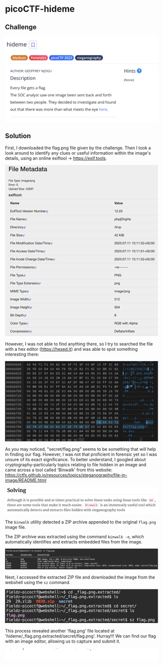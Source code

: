 # picoCTF-hideme #
 
## Challenge ##

![image alt](https://github.com/Field2548/picoCTF-hideme/blob/c28ceba1ab9240e04a31c879be6ad4ebe67a08cd/Challenge.png)

## Solution ##

First, I downloaded the flag.png file given by the challenge. Then I took a look around to identify any clues or useful information within the image's details, using an online exiftool -> https://exif.tools. 

![image alt](https://github.com/Field2548/picoCTF-hideme/blob/1dec12788bc27bb0ea32811f36a49d83927f6b66/exiftool.png)

However, I was not able to find anything there, so I try to searched the file with a hex editor (https://hexed.it) and was able to spot something interesting there:

![image alt](https://github.com/Field2548/picoCTF-hideme/blob/678d3f25de57ed78e62b2571e7ac2ae5b4afd724/hexeditor.png)

As you may noticed, "secret/flag.png" seems to be something that will help in finding our flag. However, I was not that proficient in forensic yet so I was unsure of its exact significance. To better understand, I googled about cryptography-particularly topics relating to file hidden in an image and came across a tool called 'Binwalk' from this website: https://ctfs.github.io/resources/topics/steganography/file-in-image/README.html

![image alt](https://github.com/Field2548/picoCTF-hideme/blob/1dec12788bc27bb0ea32811f36a49d83927f6b66/Binwalk.png)

The `binwalk` utility detected a ZIP archive appended to the original `flag.png` image file.

The ZIP archive was extracted using the command `binwalk -e`, which automatically identifies and extracts embedded files from the image.

![image alt](https://github.com/Field2548/picoCTF-hideme/blob/1dec12788bc27bb0ea32811f36a49d83927f6b66/binwalk%20-e%20result.png)

Next, I accessed the extracted ZIP file and downloaded the image from the webshell using the `sz` command.

![image alt](https://github.com/Field2548/picoCTF-hideme/blob/1dec12788bc27bb0ea32811f36a49d83927f6b66/download%20file%20to%20computer.png)

This process revealed another 'flag.png' file located at 'hideme/_flag.png.extracted/secret/flag.png'. Hurray!!! We can find our flag with an image editor, allowing us to capture and submit it.

![image alt](https://github.com/Field2548/picoCTF-hideme/blob/1dec12788bc27bb0ea32811f36a49d83927f6b66/flag-2.png)
